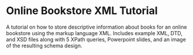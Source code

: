 # Online Bookstore XML Tutorial
A tutorial on how to store descriptive information about books for an online bookstore using the markup language XML. Includes example XML, DTD, and XSD files along with 5 XPath queries, Powerpoint slides, and an image of the resulting schema design.

